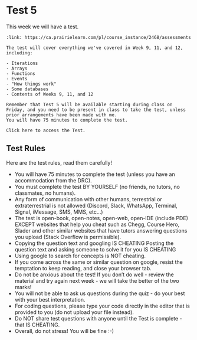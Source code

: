 # Test 5

This week we will have a test.

```{card} Test 5
:link: https://ca.prairielearn.com/pl/course_instance/2468/assessments

The test will cover everything we've covered in Week 9, 11, and 12, including:

- Iterations
- Arrays
- Functions
- Events
- "How things work"
- Some databases
- Contents of Weeks 9, 11, and 12

Remember that Test 5 will be available starting during class on Friday, and you need to be present in class to take the test, unless prior arrangements have been made with me.
You will have 75 minutes to complete the test.

Click here to access the Test.
```

## Test Rules 

Here are the test rules, read them carefully!

- You will have 75 minutes to complete the test (unless you have an accommodation from the DRC).
- You must complete the test BY YOURSELF (no friends, no tutors, no classmates, no humans).
- Any form of communication with other humans, terrestrial or extraterrestrial is not allowed (Discord, Slack, WhatsApp, Terminal, Signal, iMessage, SMS, MMS, etc…)
- The test is open-book, open-notes, open-web, open-IDE (include PDE) EXCEPT websites that help you cheat such as Chegg, Course Hero, Slader and other similar websites that have tutors answering questions you upload (Stack Overflow is permissible).
- Copying the question text and googling IS CHEATING Posting the question text and asking someone to solve it for you IS CHEATING
- Using google to search for concepts is NOT cheating.
- If you come across the same or similar question on google, resist the temptation to keep reading, and close your browser tab.
- Do not be anxious about the test! If you don’t do well - review the material and try again next week - we will take the better of the two marks!
- You will not be able to ask us questions during the quiz - do your best with your best interpretation.
- For coding questions, please type your code directly in the editor that is provided to you (do not upload your file instead).
- Do NOT share test questions with anyone until the Test is complete - that IS CHEATING.
- Overall, do not stress! You will be fine :-)